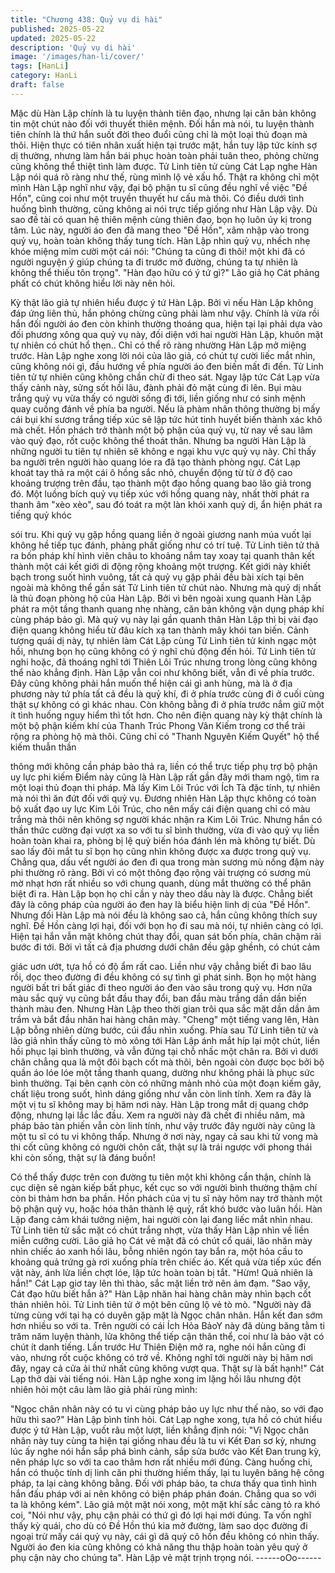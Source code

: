 ```yaml
---
title: "Chương 438: Quỷ vụ di hài"
published: 2025-05-22
updated: 2025-05-22
description: 'Quỷ vụ di hài'
image: '/images/han-li/cover/'
tags: [HanLi]
category: HanLi
draft: false
---
```


Mặc dù Hàn Lập chính là tu luyện thành tiên đạo, nhưng lại căn
bản không tin một chút nào đối với thuyết thiên mệnh.
Đối hắn mà nói, tu luyện thành tiên chính là thứ hắn suốt đời theo
đuổi cũng chỉ là một loại thủ đoạn mà thôi.
Hiện thực có tiên nhân xuất hiện tại trước mặt, hắn tuy lập tức
kính sợ dị thường, nhưng làm hắn bái phục hoàn toàn phải tuân
theo, phỏng chừng cũng không thể thiệt tình làm được.
Tử Linh tiên tử cùng Cát Lạp nghe Hàn Lập nói quá rõ ràng như
thế, rùng mình lộ vẻ xấu hổ.
Thật ra không chỉ một mình Hàn Lập nghĩ như vậy, đại bộ phận tu
sĩ cũng đều nghĩ về việc "Đề Hồn", cũng coi như một truyền
thuyết hư cấu mà thôi. Có điều dưới tình huống bình thường,
cũng không ai nói trực tiếp giống như Hàn Lập vậy.
Dù sao đề tài có quan hệ thiên mệnh cùng thiên đạo, bọn họ luôn
úy kị trong tâm.
Lúc này, người áo đen đã mang theo "Đề Hồn", xâm nhập vào
trong quỷ vụ, hoàn toàn không thấy tung tích.
Hàn Lập nhìn quỷ vụ, nhếch nhẹ khóe miệng mỉm cười một cái
nói:
"Chúng ta cũng đi thôi! một khi đã có người nguyện ý giúp chúng
ta đi trước mở đường, chúng ta tự nhiên là không thể thiếu tôn
trọng".
"Hàn đạo hữu có ý tứ gì?" Lão giả họ Cát phảng phất có chút
không hiểu lời này nên hỏi.

Kỳ thật lão giả tự nhiên hiểu được ý tứ Hàn Lập. Bởi vì nếu Hàn
Lập không đáp ứng liên thủ, hắn phỏng chừng cũng phải làm như
vậy.
Chính là vừa rồi hắn đối người áo đen còn khinh thường thoáng
qua, hiện tại lại phải dựa vào đối phương xông qua quỷ vụ này,
đối diện với hai người Hàn Lập, khuôn mặt tự nhiên có chút hổ
thẹn..
Chỉ có thể rõ ràng nhường Hàn Lập mở miệng trước.
Hàn Lập nghe xong lời nói của lão giả, có chút tự cười liếc mắt
nhìn, cũng không nói gì, đầu hướng về phía người áo đen biến
mất đi đến.
Tử Linh tiên tử tự nhiên cũng không chần chừ đi theo sát.
Ngay lập tức Cát Lạp vừa thấy cảnh này, sửng sốt hồi lâu, đành
phải đỏ mặt cùng đi lên.
Bụi màu trắng quỷ vụ vừa thấy có người sống đi tới, liền giống
như có sinh mệnh quay cuồng đánh về phía ba người.
Nếu là phàm nhân thông thường bị mấy cái bụi khí sương trắng
tiếp xúc sẽ lập tức hút tinh huyết biến thành xác khô mà chết. Hồn
phách trở thành một bộ phận của quỷ vụ, từ nay về sau lâm vào
quỷ đạo, rốt cuộc không thể thoát thân.
Nhưng ba người Hàn Lập là những người tu tiên tự nhiên sẽ
không e ngại khu vực quỷ vụ này.
Chỉ thấy ba người trên người hào quang lóe ra đã tạo thành
phòng ngự.
Cát Lạp khoát tay thả ra một cái ô hồng sắc nhỏ, chuyển động từ
từ ở độ cao khoảng trượng trên đầu, tạo thành một đạo hồng
quang bao lão giả trong đó. Một luồng bích quỷ vụ tiếp xúc với
hồng quang này, nhất thời phát ra thanh âm "xèo xèo", sau đó
toát ra một làn khói xanh quỷ dị, ẩn hiện phát ra tiếng quỷ khóc

sói tru.
Khi quỷ vụ gặp hồng quang liền ở ngoài giương nanh múa vuốt lại
không hề tiếp tục đánh, phảng phất giống như có trí tuệ.
Tử Linh tiên tử thả ra bốn pháp khí hình viên châu to khoảng nắm
tay xoay tại quanh thân kết thành một cái kết giới di động rộng
khoảng một trượng. Kết giới này khiết bạch trong suốt hình
vuông, tất cả quỷ vụ gặp phải đều bài xích tại bên ngoài mà
không thể gần sát Tử Linh tiên tử chút nào.
Nhưng mà quỷ dị nhất là thủ đoạn phòng hộ của Hàn Lập.
Bởi vì bên ngoài xung quanh Hàn Lập phát ra một tầng thanh
quang nhẹ nhàng, căn bản không vận dụng pháp khí cùng pháp
bảo gì. Mà quỷ vụ này lại gần quanh thân Hàn Lập thì bị vài đạo
điện quang không hiểu từ đâu kích xạ tan thành mây khói tan
biến.
Cảnh tượng quái dị này, tự nhiên làm Cát Lập cùng Tử Linh tiên
tử kinh ngạc một hồi, nhưng bọn họ cũng không có ý nghĩ chủ
động đến hỏi.
Tử Linh tiên tử nghi hoặc, đã thoáng nghĩ tới Thiên Lôi Trúc
nhưng trong lòng cũng không thể nào khẳng định.
Hàn Lập vẫn coi như không biết, vẫn đi về phía trước.
Đây cũng không phải hắn muốn thể hiện cái gì anh hùng, mà là ở
địa phương này tứ phía tất cả đều là quỷ khí, đi ở phía trước cùng
đi ở cuối cùng thật sự không có gì khác nhau.
Còn không bằng đi ở phía trước nắm giữ một ít tình huống nguy
hiểm thì tốt hơn.
Cho nên điện quang này kỳ thật chính là một bộ phận kiếm khí
của Thanh Trúc Phong Vân Kiếm trong cơ thể trải rộng ra phòng
hộ mà thôi.
Cũng chỉ có "Thanh Nguyên Kiếm Quyết" hộ thể kiếm thuẫn thần

thông mới không cần pháp bảo thả ra, liền có thể trực tiếp phụ trợ
bộ phận uy lực phi kiếm
Điểm này cũng là Hàn Lập rất gần đây mới tham ngộ, tìm ra một
loại thủ đoạn thi pháp.
Mà lấy Kim Lôi Trúc với Ích Tà đặc tính, tự nhiên mà nói thì ăn
đứt đối với quỷ vụ.
Đương nhiên Hàn Lập thực không có toàn bộ xuất đạo uy lực Kim
Lôi Trúc, cho nên mấy cái điện quang chỉ có màu trắng mà thôi
nên không sợ người khác nhận ra Kim Lôi Trúc.
Nhưng hắn có thần thức cường đại vượt xa so với tu sĩ bình
thường, vừa đi vào quỷ vụ liền hoàn toàn khai ra, phòng bị lệ quỷ
biến hóa đánh lén mà không tự biết.
Dù sao lấy đôi mắt tu sĩ bọn họ cũng nhìn không được xa được
trong quỷ vụ.
Chẳng qua, dấu vết người áo đen đi qua trong màn sương mù
nồng đậm này phi thường rõ ràng. Bởi vì có một thông đạo rộng
vài trượng có sương mù mờ nhạt hơn rất nhiều so với chung
quanh, dùng mắt thường có thể phân biệt đi ra.
Hàn Lập bọn họ chỉ cần y này theo dấu này là được.
Chẳng biết đây là công pháp của người áo đen hay là biểu hiện
linh dị của "Đề Hồn".
Nhưng đối Hàn Lập mà nói đều là không sao cả, hắn cũng không
thích suy nghĩ.
Đề Hồn càng lợi hại, đối với bọn họ đi sau mà nói, tự nhiên càng
có lợi.
Hiện tại hắn vẫn mặt không chút thay đổi, quan sát bốn phía,
chân chậm rãi bước đi tới.
Bởi vì tất cả địa phương dưới chân đều gập ghềnh, có chút cảm

giác uơn ướt, tựa hồ có độ ẩm rất cao.
Liền như vậy chẳng biết đi bao lâu rồi, dọc theo đường đi đều
không có sự tình gì phát sinh.
Bọn họ một hàng người bất tri bất giác đi theo người áo đen vào
sâu trong quỷ vụ.
Hơn nữa màu sắc quỷ vụ cũng bắt đầu thay đổi, ban đầu màu
trắng dần dần biến thành màu đen.
Nhưng Hàn Lập theo thời gian trôi qua sắc mặt dần dần âm trầm
và bắt đầu nhăn hai hàng chân mày.
"Cheng" một tiếng vang lên, Hàn Lập bỗng nhiên dừng bước, cúi
đầu nhìn xuống.
Phía sau Tử Linh tiên tử và lão giả nhìn thấy cũng tò mò xông tới
Hàn Lập ánh mắt híp lại một chút, liền hồi phục lại bình thường,
và vẫn đứng tại chỗ nhấc một chân ra.
Bởi vì dưới chân chẳng qua là một đôi bạch cốt mà thôi, bên
ngoài còn được bọc bởi bộ quần áo lóe lóe một tầng thanh
quang, dường như không phải là phục sức bình thường.
Tại bên cạnh còn có những mảnh nhỏ của một đoạn kiếm gãy,
chất liệu trong suốt, hình dáng giống như vẫn còn linh tính.
Xem ra đây là một vị tu sĩ không may bị hãm nơi này.
Hàn Lập trong mắt dị quang chớp động, nhưng lại lắc lắc đầu.
Xem ra người này đã chết đi nhiều năm, mà pháp bảo tàn phiến
vẫn còn linh tính, như vậy trước đây người này cũng là một tu sĩ
có tu vi không thấp.
Nhưng ở nơi này, ngay cả sau khi tử vong mà thi cốt cũng không
có người chôn cất, thật sự là trái ngược với phong thái khi còn
sống, thật sự là đáng buồn!

Có thể thấy được trên con đường tu tiên một khi không cẩn thận,
chính là cục diện sẽ ngàn kiếp bất phục, kết cục so với người
bình thường thậm chí còn bi thảm hơn ba phần.
Hồn phách của vị tu sĩ này hôm nay trở thành một bộ phận quỷ
vụ, hoặc hóa thân thành lệ quỷ, rất khó bước vào luân hồi.
Hàn Lập đang cảm khái tưởng niệm, hai người còn lại đang liếc
mắt nhìn nhau.
Tử Linh tiên tử sắc mặt có chút trắng nhợt, vừa thấy Hàn Lập
nhìn về liền miễn cưỡng cười.
Lão giả họ Cát vẻ mặt đã có chút cổ quái, lão nhăn mày nhìn
chiếc áo xanh hồi lâu, bỗng nhiên ngón tay bắn ra, một hỏa cầu to
khoảng quả trứng gà rơi xuống phía trên chiếc áo.
Kết quả vừa tiếp xúc đến vật này, ánh lửa liền chợt lóe, lập tức
hoàn toàn bị tắt.
"Hừm! Quả nhiên là hắn!" Cát Lạp giơ tay lên thì thào, sắc mặt
liền trở nên ảm đạm.
"Sao vậy, Cát đạo hữu biết hắn à?" Hàn Lập nhăn hai hàng chân
mày nhìn bạch cốt thản nhiên hỏi.
Tử Linh tiên tử ở một bên cũng lộ vẻ tò mò.
"Người này đã từng cùng với tại hạ có duyên gặp mặt là Ngọc
chân nhân. Hắn kết đan sớm hơn nhiều so với ta. Trên người có
cái Ích Hỏa BảoY này đã dùng băng tằm ti trăm năm luyện thành,
lửa không thể tiếp cận thân thể, coi như là bảo vật có chút ít danh
tiếng. Lần trước Hư Thiên Điện mở ra, nghe nói hắn cũng đi vào,
nhưng rốt cuộc không có trở về. Không nghĩ tới người này bị hãm
nơi đây, ngay cả cửa ải thứ nhất cũng không vượt qua. Thật sự là
bất hạnh!" Cát Lạp thở dài vài tiếng nói.
Hàn Lập nghe xong im lặng hồi lâu nhưng đột nhiên hỏi một câu
làm lão giả phải rùng mình:

"Ngọc chân nhân này có tu vi cùng pháp bảo uy lực như thế nào,
so với đạo hữu thì sao?" Hàn Lập bình tỉnh hỏi.
Cát Lạp nghe xong, tựa hồ có chút hiểu được ý tứ Hàn Lập, vuốt
râu một lượt, liền khẳng định nói:
"Vị Ngọc chân nhân này tuy cùng ta hiện tại giống nhau đều là tu
vi Kết Đan sơ kỳ, nhưng lúc ấy nghe nói hắn sắp phá bình cảnh,
sắp sửa bước vào Kết Đan trung kỳ, nên pháp lực so với ta cao
thâm hơn rất nhiều mới đúng. Càng huống chi, hắn có thuộc tính
dị linh căn phi thường hiếm thấy, lại tu luyên băng hệ công pháp,
ta lại càng không bằng. Đối với pháp bảo, ta chưa thấy qua tình
hình hắn đấu pháp với ai nên không có biện pháp phán đoán.
Chẳng qua so với ta là không kém".
Lão giả một mặt nói xong, một mặt khí sắc càng tỏ ra khó coi,
"Nói như vậy, phụ cận phải có thứ gì đó lợi hại mới đúng. Ta vốn
nghĩ thấy kỳ quái, cho dù có Đề Hồn thú kia mở đường, làm sao
dọc đường đi ngoại trừ mấy cái quỷ vụ này, cái gì dã quỷ cô hồn
đều không có nhìn thấy. Người áo đen kia cũng không có khả
năng thu thập hoàn toàn yêu quỷ ở phụ cận này cho chúng ta".
Hàn Lập vẻ mặt trịnh trọng nói.
------oOo------
